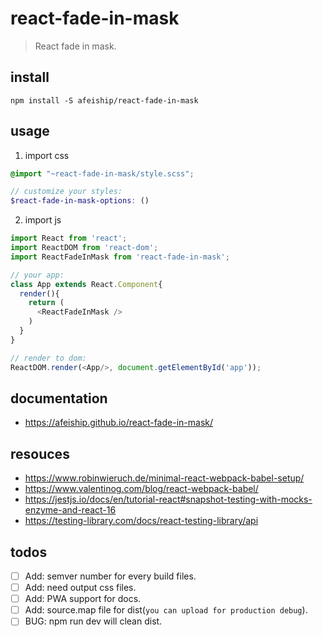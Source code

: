 # react-fade-in-mask
> React fade in mask.

## install
```shell
npm install -S afeiship/react-fade-in-mask
```

## usage
1. import css
  ```scss
  @import "~react-fade-in-mask/style.scss";

  // customize your styles:
  $react-fade-in-mask-options: ()
  ```
2. import js
  ```js
  import React from 'react';
  import ReactDOM from 'react-dom';
  import ReactFadeInMask from 'react-fade-in-mask';
  
  // your app:
  class App extends React.Component{
    render(){
      return (
        <ReactFadeInMask />
      )
    }
  }

  // render to dom:
  ReactDOM.render(<App/>, document.getElementById('app'));
  ```

## documentation
- https://afeiship.github.io/react-fade-in-mask/

## resouces
- https://www.robinwieruch.de/minimal-react-webpack-babel-setup/
- https://www.valentinog.com/blog/react-webpack-babel/
- https://jestjs.io/docs/en/tutorial-react#snapshot-testing-with-mocks-enzyme-and-react-16
- https://testing-library.com/docs/react-testing-library/api

## todos
- [ ] Add: semver number for every build files.
- [ ] Add: need output css files.
- [ ] Add: PWA support for docs.
- [ ] Add: source.map file for dist(`you can upload for production debug`).
- [ ] BUG: npm run dev will clean dist.

